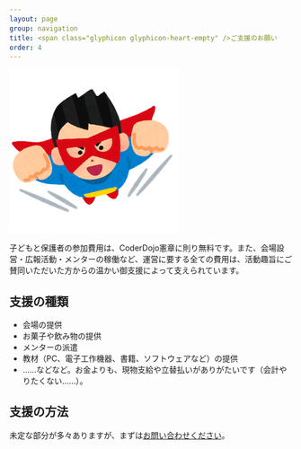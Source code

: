 ```yaml
---
layout: page
group: navigation
title: <span class="glyphicon glyphicon-heart-empty" />ご支援のお願い
order: 4
---
```


<img src="/images/hero_man.png" alt="hero_man" />

子どもと保護者の参加費用は、CoderDojo憲章に則り無料です。また、会場設営・広報活動・メンターの稼働など、運営に要する全ての費用は、活動趣旨にご賛同いただいた方からの温かい御支援によって支えられています。

## 支援の種類

* 会場の提供
* お菓子や飲み物の提供
* メンターの派遣
* 教材（PC、電子工作機器、書籍、ソフトウェアなど）の提供
* ……などなど。お金よりも、現物支給や立替払いがありがたいです（会計やりたくない……）。

## 支援の方法

未定な部分が多々ありますが、まずは<a href="https://coderdojo-suginami.doorkeeper.jp/contact/new">お問い合わせください</a>。
